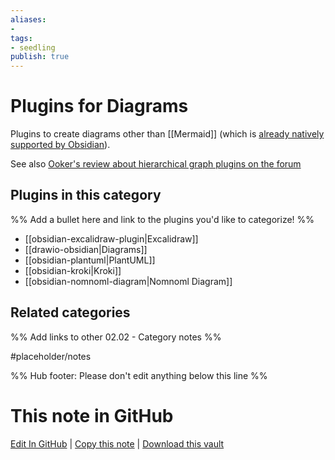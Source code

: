 ```yaml
---
aliases:
- 
tags: 
- seedling 
publish: true
---
```



# Plugins for Diagrams

Plugins to create diagrams other than [[Mermaid]] (which is [already natively supported by Obsidian](https://help.obsidian.md/How+to/Format+your+notes#Diagram)).

See also [Ooker's review about hierarchical graph plugins on the forum](https://forum.obsidian.md/t/graphviz-and-hierarchical-graph-layout-a-review-and-plugin-proposal/31596?u=ooker) 

## Plugins in this category

%% Add a bullet here and link to the plugins you'd like to categorize! %%

- [[obsidian-excalidraw-plugin|Excalidraw]]
- [[drawio-obsidian|Diagrams]]
- [[obsidian-plantuml|PlantUML]]
- [[obsidian-kroki|Kroki]]
- [[obsidian-nomnoml-diagram|Nomnoml Diagram]]

## Related categories

%% Add links to other 02.02 - Category notes %%

#placeholder/notes

%% Hub footer: Please don't edit anything below this line %%

# This note in GitHub

<span class="git-footer">[Edit In GitHub](https://github.dev/obsidian-community/obsidian-hub/blob/main/02%20-%20Community%20Expansions/02.01%20Plugins%20by%20Category/Plugins%20for%20Diagrams.md "git-hub-edit-note") | [Copy this note](https://raw.githubusercontent.com/obsidian-community/obsidian-hub/main/02%20-%20Community%20Expansions/02.01%20Plugins%20by%20Category/Plugins%20for%20Diagrams.md "git-hub-copy-note") | [Download this vault](https://github.com/obsidian-community/obsidian-hub/archive/refs/heads/main.zip "git-hub-download-vault") </span>
